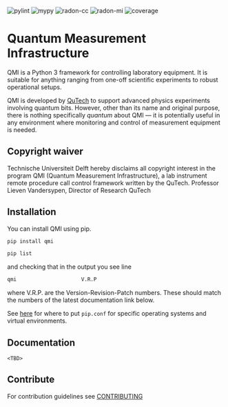 ![pylint](https://github.com/QuTech-Delft/QMI/tree/main/.github/badges/pylint.svg)
 ![mypy](https://github.com/QuTech-Delft/QMI/tree/main/.github/badges/mypy.svg)
 ![radon-cc](https://github.com/QuTech-Delft/QMI/tree/main/.github/badges/radon-cc.svg)
 ![radon-mi](https://github.com/QuTech-Delft/QMI/tree/main/.github/badges/radon-mi.svg)
 ![coverage](https://github.com/QuTech-Delft/QMI/tree/main/.github/badges/coverage.svg)

# Quantum Measurement Infrastructure

QMI is a Python 3 framework for controlling laboratory equipment. It is suitable for anything ranging from one-off
scientific experiments to robust operational setups.

QMI is developed by [QuTech](https://qutech.nl) to support advanced physics experiments involving quantum bits.
However, other than its name and original purpose, there is nothing specifically *quantum* about QMI — it is potentially
useful in any environment where monitoring and control of measurement equipment is needed.

## Copyright waiver
Technische Universiteit Delft hereby disclaims all copyright interest in the program QMI (Quantum Measurement Infrastructure), a lab instrument remote procedure call control framework written by the QuTech.
Professor Lieven Vandersypen, Director of Research QuTech

## Installation

You can install QMI using pip. 

```sh
pip install qmi
```

```sh
pip list
```
and checking that in the output you see line
```sh
qmi                     V.R.P
```
where V.R.P. are the Version-Revision-Patch numbers. These should match the numbers of the latest documentation link below.

See [here](https://pip.pypa.io/en/stable/user_guide/#configuration) for where to put `pip.conf` for specific operating
systems and virtual environments.

## Documentation

`<TBD>`

## Contribute

For contribution guidelines see [CONTRIBUTING](CONTRIBUTING.md)
